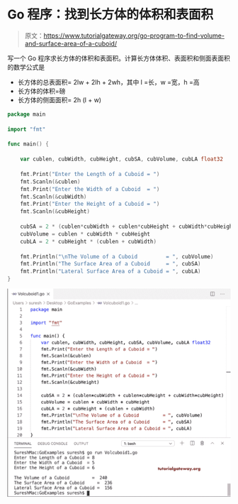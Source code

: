 # Go 程序：找到长方体的体积和表面积

> 原文：<https://www.tutorialgateway.org/go-program-to-find-volume-and-surface-area-of-a-cuboid/>

写一个 Go 程序求长方体的体积和表面积。计算长方体体积、表面积和侧面表面积的数学公式是

*   长方体的总表面积= 2lw + 2lh + 2wh，其中 l =长，w =宽，h =高
*   长方体的体积=磅
*   长方体的侧面面积= 2h (l + w)

```go
package main

import "fmt"

func main() {

    var cublen, cubWidth, cubHeight, cubSA, cubVolume, cubLA float32

    fmt.Print("Enter the Length of a Cuboid = ")
    fmt.Scanln(&cublen)
    fmt.Print("Enter the Width of a Cuboid  = ")
    fmt.Scanln(&cubWidth)
    fmt.Print("Enter the Height of a Cuboid = ")
    fmt.Scanln(&cubHeight)

    cubSA = 2 * (cublen*cubWidth + cublen*cubHeight + cubWidth*cubHeight)
    cubVolume = cublen * cubWidth * cubHeight
    cubLA = 2 * cubHeight * (cublen + cubWidth)

    fmt.Println("\nThe Volume of a Cuboid         = ", cubVolume)
    fmt.Println("The Surface Area of a Cuboid     = ", cubSA)
    fmt.Println("Lateral Surface Area of a Cuboid = ", cubLA)
}
```

![Go program to Find Volume and Surface Area of a Cuboid](img/28d494ec832d74ce28c4b37726e0abe4.png)